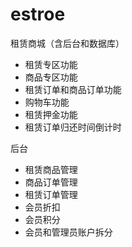 # estroe
租赁商城（含后台和数据库）
* 租赁专区功能
* 商品专区功能
* 租赁订单和商品订单功能
* 购物车功能
* 租赁押金功能
* 租赁订单归还时间倒计时

后台
* 租赁商品管理
* 商品订单管理
* 租赁订单管理
* 会员折扣
* 会员积分
* 会员和管理员账户拆分
